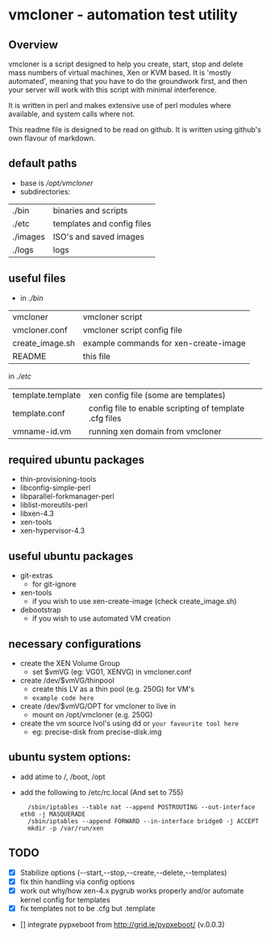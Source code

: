 # vmcloner - automation test utility

## Overview

vmcloner is a script designed to help you create, start, stop and delete mass numbers of
virtual machines, Xen or KVM based. It is 'mostly automated', meaning that you have to 
do the groundwork first, and then your server will work with this script with minimal 
interference.

It is written in perl and makes extensive use of perl modules where available, and 
system calls where not.

This readme file is designed to be read on github. It is written using github's
own flavour of markdown.

## default paths

* base is _/opt/vmcloner_
* subdirectories:

<TABLE>
<TR>
<TD>./bin</TD><TD>binaries and scripts</TD>
</TR>
<TR>
<TD>./etc</TD><TD>templates and config files</TD>
</TR>
<TR>
<TD>./images</TD><TD>ISO's and saved images</TD>
</TR>
<TR>
<TD>./logs</TD><TD>logs</TD>
</TR>
</TABLE>

## useful files

* in _./bin_  

<TABLE>
<TR>
<TD>vmcloner</TD><TD>vmcloner script</TD>
</TR>
<TR>
<TD>vmcloner.conf</TD><TD>vmcloner script config file</TD>
</TR>
<TR>
<TD>create_image.sh</TD><TD>example commands for xen-create-image</TD>
</TR>
<TR>
<TD>README</TD><TD>this file</TD>
</TR>
</TABLE>

in _./etc_

<TABLE>
<TR>
<TD>template.template</TD><TD>xen config file (some are templates)</TD>
</TR>
<TR>
<TD>template.conf</TD><TD>config file to enable scripting of template .cfg files</TD>
</TR>
<TR>
<TD>vmname-id.vm</TD><TD>running xen domain from vmcloner</TD>
</TR>
</TABLE>


## required ubuntu packages
* thin-provisioning-tools
* libconfig-simple-perl
* libparallel-forkmanager-perl
* liblist-moreutils-perl
* libxen-4.3
* xen-tools
* xen-hypervisor-4.3

## useful ubuntu packages
* git-extras
  * for git-ignore
* xen-tools
  * if you wish to use xen-create-image (check create_image.sh)
* debootstrap
  * if you wish to use automated VM creation

## necessary configurations
* create the XEN Volume Group
  * set $vmVG (eg: VG01, XENVG) in vmcloner.conf
* create /dev/$vmVG/thinpool
  * create this LV as a thin pool (e.g. 250G) for VM's
  * ```example code here```
* create /dev/$vmVG/OPT for vmcloner to live in
  * mount on /opt/vmcloner (e.g. 250G)
* create the vm source lvol's using dd or ```your favourite tool here```
  * eg: precise-disk from precise-disk.img

## ubuntu system options:
* add atime to /, /boot, /opt
* add the following to /etc/rc.local (And set to 755)

        /sbin/iptables --table nat --append POSTROUTING --out-interface eth0 -j MASQUERADE  
        /sbin/iptables --append FORWARD --in-interface bridge0 -j ACCEPT  
        mkdir -p /var/run/xen  

## TODO

- [x] Stabilize options (--start,--stop,--create,--delete,--templates)
- [x] fix thin handling via config options
- [x] work out why/how xen-4.x pygrub works properly and/or automate kernel config for templates
- [x] fix templates not to be .cfg but .template
- [] integrate pypxeboot from http://grid.ie/pypxeboot/ (v.0.0.3)

